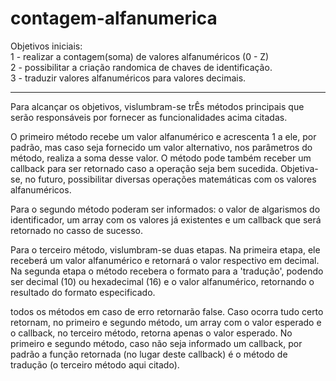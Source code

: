 # contagem-alfanumerica
Objetivos iniciais:
<br>
1 - realizar a contagem(soma) de valores alfanuméricos (0 - Z)
<br>
2 - possibilitar a criação randomica de chaves de identificação.
<br>
3 - traduzir valores alfanuméricos para valores decimais.

______________________________________________________________

Para alcançar os objetivos, vislumbram-se trÊs métodos principais que serão responsáveis por fornecer as funcionalidades acima citadas.

O primeiro método recebe um valor alfanumérico e acrescenta 1 a ele, por padrão, mas caso seja fornecido um valor alternativo, nos parâmetros do método, realiza a soma desse valor. O método pode também receber um callback para ser retornado caso a operação seja bem sucedida. Objetiva-se, no futuro, possibilitar diversas operações matemáticas com os valores alfanuméricos.

Para o segundo método poderam ser informados: o valor de algarismos do identificador, um array com os valores já existentes e um callback que será retornado no casso de sucesso.

Para o terceiro método, vislumbram-se duas etapas. Na primeira etapa, ele receberá um valor alfanumérico e retornará o valor respectivo em decimal. Na segunda etapa o método recebera o formato para a 'tradução', podendo ser decimal (10) ou hexadecimal (16) e o valor alfanumérico, retornando o resultado do formato especificado.

todos os métodos em caso de erro retornarão false. Caso ocorra tudo certo retornam, no primeiro e segundo método, um array com o valor esperado e o callback, no terceiro método, retorna apenas o valor esperado. No primeiro e segundo método, caso não seja informado um callback, por padrão a função retornada (no lugar deste callback) é o método de tradução (o terceiro método aqui citado).
